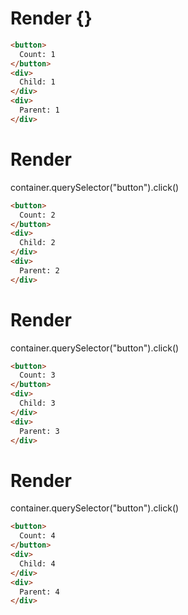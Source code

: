 # Render {}
```html
<button>
  Count: 1
</button>
<div>
  Child: 1
</div>
<div>
  Parent: 1
</div>
```


# Render 
container.querySelector("button").click()

```html
<button>
  Count: 2
</button>
<div>
  Child: 2
</div>
<div>
  Parent: 2
</div>
```


# Render 
container.querySelector("button").click()

```html
<button>
  Count: 3
</button>
<div>
  Child: 3
</div>
<div>
  Parent: 3
</div>
```


# Render 
container.querySelector("button").click()

```html
<button>
  Count: 4
</button>
<div>
  Child: 4
</div>
<div>
  Parent: 4
</div>
```